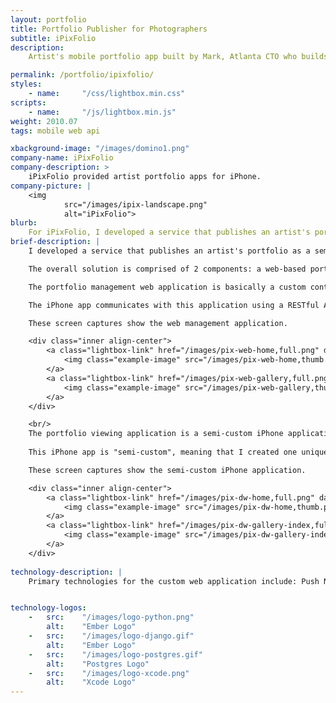 ```yaml
--- 
layout: portfolio 
title: Portfolio Publisher for Photographers 
subtitle: iPixFolio
description: 
    Artist's mobile portfolio app built by Mark, Atlanta CTO who builds custom apps. Get a free consultation now!

permalink: /portfolio/ipixfolio/
styles:
    - name:     "/css/lightbox.min.css"
scripts:
    - name:     "/js/lightbox.min.js"
weight: 2010.07
tags: mobile web api

xbackground-image: "/images/domino1.png"
company-name: iPixFolio
company-description: >
    iPixFolio provided artist portfolio apps for iPhone. 
company-picture: |
    <img
            src="/images/ipix-landscape.png"
            alt="iPixFolio">
blurb:
    For iPixFolio, I developed a service that publishes an artist's portfolio as a semi-custom iPhone app. I launched several artist’s apps in the iTunes App Store. 
brief-description: |
    I developed a service that publishes an artist's portfolio as a semi-custom iPhone app. I launched several artist’s apps in the iTunes App Store. 

    The overall solution is comprised of 2 components: a web-based portfolio management application and a mobile portfolio viewing application.

    The portfolio management web application is basically a custom content management system ("CMS") that I wrote to house their virtual portfolio images and data files. It's where the artist manages their portfolio: uploading photos, organizing photos into groups/galleries, creating their artist's statement, and managing their social meeting settings. 

    The iPhone app communicates with this application using a RESTful API to pull down images and artist info to display on the iPhone.

    These screen captures show the web management application. 

    <div class="inner align-center">
        <a class="lightbox-link" href="/images/pix-web-home,full.png" data-lightbox="example-set" data-title="Portfolio Publisher Web App - Home">
            <img class="example-image" src="/images/pix-web-home,thumb.png" alt=""/>
        </a>
        <a class="lightbox-link" href="/images/pix-web-gallery,full.png" data-lightbox="example-set" data-title="Portfolio Publisher Web App - Gallery">
            <img class="example-image" src="/images/pix-web-gallery,thumb.png" alt=""/>
        </a>
    </div>

    <br/>
    The portfolio viewing application is a semi-custom iPhone application used by fans of the artist to download and view the artist's portfolio, follow their blog, read their tweets, and communicate with the artist.  
    
    This iPhone app is "semi-custom", meaning that I created one unique version per artist, using their unique identity/brand, so every one is different, but the functionality/code is the same. Each artist gets a unique application submitted to the app store under their own name.

    These screen captures show the semi-custom iPhone application. 

    <div class="inner align-center">
        <a class="lightbox-link" href="/images/pix-dw-home,full.png" data-lightbox="example-set" data-title="Portfolio Publisher iPhone App - Home">
            <img class="example-image" src="/images/pix-dw-home,thumb.png" alt=""/>
        </a>
        <a class="lightbox-link" href="/images/pix-dw-gallery-index,full.png" data-lightbox="example-set" data-title="Portfolio Publisher iPhone App - Gallery">
            <img class="example-image" src="/images/pix-dw-gallery-index,thumb.png" alt=""/>
        </a>
    </div>
    
technology-description: |
    Primary technologies for the custom web application include: Push Notification using Apple Push Notification Service (APNS), Django, Python, PostgreSQL. <br>The custom iPhone app was written in Objective-C using Xcode.


technology-logos:
    -   src:    "/images/logo-python.png" 
        alt:    "Ember Logo"
    -   src:    "/images/logo-django.gif" 
        alt:    "Ember Logo"
    -   src:    "/images/logo-postgres.gif" 
        alt:    "Postgres Logo"
    -   src:    "/images/logo-xcode.png"             
        alt:    "Xcode Logo"
---
```

